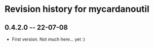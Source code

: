 # Revision history for mycardanoutil

## 0.4.2.0 -- 22-07-08

* First version. Not much here... yet :)

